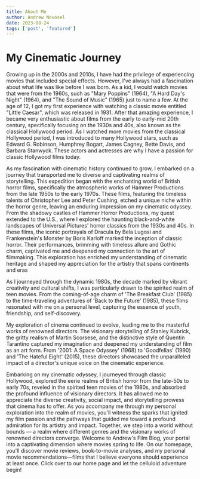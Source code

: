 ```yaml
---
title: About Me
author: Andrew Novosel
date: 2023-08-24
tags: ['post', 'featured']
---
```


<h1 class="text-4xl text-center font-bold">My Cinematic Journey</h1>

<p class="text-lg m-5">
  Growing up in the 2000s and 2010s, I have had the privilege of experiencing
  movies that included special effects. However, I've always had a fascination
  about what life was like before I was born. As a kid, I would watch movies
  that were from the 1960s, such as "Mary Poppins" (1964), "A Hard Day's Night"
  (1964), and "The Sound of Music" (1965) just to name a few. At the age of 12,
  I got my first experience with watching a classic movie entitled "Little
  Caesar", which was released in 1931. After that amazing experience, I became
  very enthusiastic about films from the early to early-mid 20th century,
  specifically focusing on the 1930s and 40s, also known as the classical
  Hollywood period. As I watched more movies from the classical Hollywood
  period, I was introduced to many Hollywood stars, such as Edward G. Robinson,
  Humphrey Bogart, James Cagney, Bette Davis, and Barbara Stanwyck. These actors
  and actresses are why I have a passion for classic Hollywood films today.
</p>

<p class="text-lg m-5">
  As my fascination with cinematic history continued to grow, I embarked on a
  journey that transported me to diverse and captivating realms of storytelling.
  This expedition began with the enchanting world of British horror films,
  specifically the atmospheric works of Hammer Productions from the late 1950s
  to the early 1970s. These films, featuring the timeless talents of Christopher
  Lee and Peter Cushing, etched a unique niche within the horror genre, leaving
  an enduring impression on my cinematic odyssey. From the shadowy castles of
  Hammer Horror Productions, my quest extended to the U.S., where I explored the
  haunting black-and-white landscapes of Universal Pictures' horror classics
  from the 1930s and 40s. In these films, the iconic portrayals of Dracula by
  Bela Lugosi and Frankenstein's Monster by Boris Karloff marked the inception
  of classic horror. Their performances, brimming with timeless allure and
  Gothic charm, captivated me and deepened my connection to the art of
  filmmaking. This exploration has enriched my understanding of cinematic
  heritage and shaped my appreciation for the artistry that spans continents and
  eras
</p>

<p class="text-lg m-5">
  As I journeyed through the dynamic 1980s, the decade marked by vibrant
  creativity and cultural shifts, I was particularly drawn to the spirited realm
  of teen movies. From the coming-of-age charm of 'The Breakfast Club' (1985) to
  the time-traveling adventures of 'Back to the Future' (1985), these films
  resonated with me on a personal level, capturing the essence of youth,
  friendship, and self-discovery.
</p>

<p class="text-lg m-5">
  My exploration of cinema continued to evolve, leading me to the masterful
  works of renowned directors. The visionary storytelling of Stanley Kubrick,
  the gritty realism of Martin Scorsese, and the distinctive style of Quentin
  Tarantino captured my imagination and deepened my understanding of film as an
  art form. From '2001: A Space Odyssey' (1968) to 'Goodfellas' (1990) and 'The
  Hateful Eight' (2015), these directors showcased the unparalleled impact of a
  director's unique voice on the cinematic experience.
</p>

<p class="text-lg m-5">
  Embarking on my cinematic odyssey, I journeyed through classic Hollywood,
  explored the eerie realms of British horror from the late-50s to early 70s,
  reveled in the spirited teen movies of the 1980s, and absorbed the profound
  influence of visionary directors. It has allowed me to appreciate the diverse
  creativity, social impact, and storytelling prowess that cinema has to offer.
  As you accompany me through my personal exploration into the realm of movies,
  you'll witness the sparks that ignited my film passion and the pathways that
  guided me toward a profound admiration for its artistry and impact. Together,
  we step into a world without bounds — a realm where different genres and the
  visionary works of renowned directors converge. Welcome to Andrew's Film Blog,
  your portal into a captivating dimension where movies spring to life. On our
  homepage, you'll discover movie reviews, book-to-movie analyses, and my
  personal movie recommendations—films that I believe everyone should experience
  at least once. Click over to our
  home page and let the celluloid adventure
  begin!
</p>